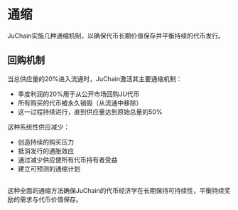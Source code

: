 # 通缩

JuChain实施几种通缩机制，以确保代币长期价值保存并平衡持续的代币发行。

## 回购机制

当总供应量的20%进入流通时，JuChain激活其主要通缩机制：

* 季度利润的20%用于从公开市场回购JU代币
* 所有购买的代币被永久销毁（从流通中移除）
* 这一过程持续进行，直到供应量达到原始总量的50%

这种系统性供应减少：

* 创造持续的购买压力
* 抵消发行的通胀效应
* 通过减少供应使所有代币持有者受益
* 建立可预测的通缩计划

##

这种全面的通缩方法确保JuChain的代币经济学在长期保持可持续性，平衡持续奖励的需求与代币价值保存。
